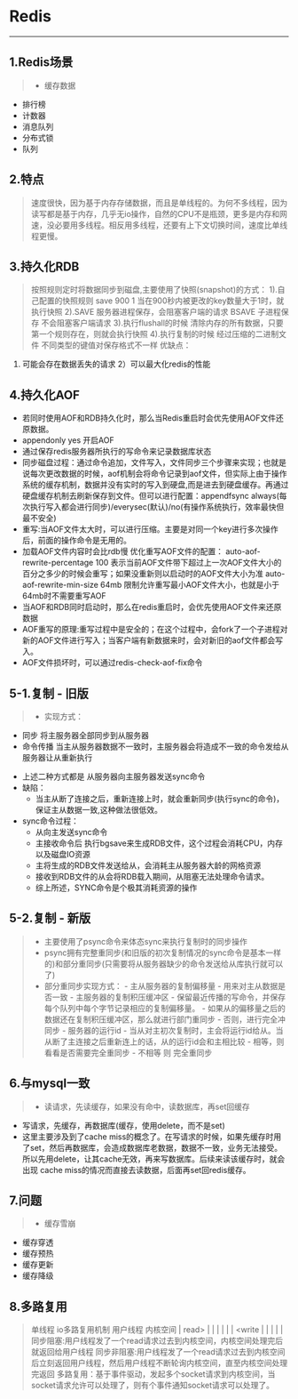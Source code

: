 # Redis
---

## 1.Redis场景
> + 缓存数据
+ 排行榜
+ 计数器
+ 消息队列
+ 分布式锁
+ 队列

## 2.特点
> 速度很快，因为基于内存存储数据，而且是单线程的。为何不多线程，因为读写都是基于内存，几乎无io操作，自然的CPU不是瓶颈，更多是内存和网速，没必要用多线程。相反用多线程，还要有上下文切换时间，速度比单线程更慢。

## 3.持久化RDB
> 按照规则定时将数据同步到磁盘,主要使用了快照(snapshot)的方式：
1).自己配置的快照规则
save 900 1 当在900秒内被更改的key数量大于1时，就执行快照
2).SAVE 服务器进程保存，会阻塞客户端的请求
BSAVE 子进程保存 不会阻塞客户端请求
3).执行flushall的时候
清除内存的所有数据，只要第一个规则存在，则就会执行快照
4).执行复制的时候
经过压缩的二进制文件
不同类型的键值对保存格式不一样
优缺点：
1) 可能会存在数据丢失的请求
2）可以最大化redis的性能

## 4.持久化AOF
> 
+ 若同时使用AOF和RDB持久化时，那么当Redis重启时会优先使用AOF文件还原数据。
+ appendonly yes 开启AOF
+ 通过保存redis服务器所执行的写命令来记录数据库状态
+ 同步磁盘过程：通过命令追加，文件写入，文件同步三个步骤来实现；也就是说每次更改数据的时候，aof机制会将命令记录到aof文件，但实际上由于操作系统的缓存机制，数据并没有实时的写入到硬盘,而是进去到硬盘缓存。再通过硬盘缓存机制去刷新保存到文件。但可以进行配置：appendfsync always(每次执行写入都会进行同步)/everysec(默认)/no(有操作系统执行，效率最快但最不安全)
+ 重写:当AOF文件太大时，可以进行压缩。主要是对同一个key进行多次操作后，前面的操作命令是无用的。
+ 加载AOF文件内容时会比rdb慢
优化重写AOF文件的配置：
auto-aof-rewrite-percentage 100 表示当前AOF文件带下超过上一次AOF文件大小的百分之多少的时候会重写；如果没重新则以启动时的AOF文件大小为准
auto-aof-rewrite-min-size 64mb 限制允许重写最小AOF文件大小，也就是小于64mb时不需要重写AOF
+ 当AOF和RDB同时启动时，那么在redis重启时，会优先使用AOF文件来还原数据
+ AOF重写的原理:重写过程中是安全的；在这个过程中，会fork了一个子进程对新的AOF文件进行写入；当客户端有新数据来时，会对新旧的aof文件都会写入。
+ AOF文件损坏时，可以通过redis-check-aof-fix命令

## 5-1.复制 - 旧版
> + 实现方式：
 - 同步 将主服务器全部同步到从服务器
 - 命令传播 当主从服务器数据不一致时，主服务器会将造成不一致的命令发给从服务器让从重新执行
+ 上述二种方式都是 从服务器向主服务器发送sync命令
+ 缺陷：
    - 当主从断了连接之后，重新连接上时，就会重新同步(执行sync的命令)，保证主从数据一致,这种做法很低效。
+ sync命令过程：
    - 从向主发送sync命令
    - 主接收命令后 执行bgsave来生成RDB文件，这个过程会消耗CPU，内存以及磁盘IO资源
    - 主将生成的RDB文件发送给从，会消耗主从服务器大龄的网格资源
    - 接收到RDB文件的从会将RDB载入期间，从阻塞无法处理命令请求。
    - 综上所述，SYNC命令是个极其消耗资源的操作
    
## 5-2.复制 - 新版
> + 主要使用了psync命令来体态sync来执行复制时的同步操作
> + psync拥有完整重同步(和旧版的初次复制情况的sync命令是基本一样的)和部分重同步(只需要将从服务器缺少的命令发送给从库执行就可以了)
> + 部分重同步实现方式：
    - 主从服务器的复制偏移量 - 用来对主从数据是否一致
    - 主服务器的复制积压缓冲区 - 保留最近传播的写命令，并保存每个队列中每个字节记录相应的复制偏移量。
        - 如果从的偏移量之后的数据还在复制积压缓冲区，那么就进行部门重同步
        - 否则，进行完全冲同步
    - 服务器的运行id - 当从对主初次复制时，主会将运行id给从。当从断了主连接之后重新连上的话，从的运行id会和主相比较
        - 相等，则看看是否需要完全重同步
        - 不相等 则 完全重同步

## 6.与mysql一致
> + 读请求，先读缓存，如果没有命中，读数据库，再set回缓存
+ 写请求，先缓存，再数据库(缓存，使用delete，而不是set)
+ 这里主要涉及到了cache miss的概念了。在写请求的时候，如果先缓存时用了set，然后再数据库，会造成数据库老数据，数据不一致，业务无法接受。所以先用delete，让其cache无效，再来写数据库。后续来读该缓存时，就会出现 cache miss的情况而直接去读数据，后面再set回redis缓存。

## 7.问题
> + 缓存雪崩
+ 缓存穿透
+ 缓存预热
+ 缓存更新
+ 缓存降级

## 8.多路复用
> 单线程 io多路复用机制
    用户线程       内核空间
       |      read>    |
       |               |
       |               |
       |      <write   |
       |               |
       |               |
同步阻塞:用户线程发了一个read请求过去到内核空间，内核空间处理完后就返回给用户线程
同步非阻塞:用户线程发了一个read请求过去到内核空间后立刻返回用户线程，然后用户线程不断轮询内核空间，直至内核空间处理完返回
多路复用：基于事件驱动，发起多个socket请求到内核空间，当socket请求允许可以处理了，则有个事件通知socket请求可以处理了。

